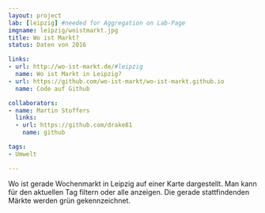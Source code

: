 ```yaml
---
layout: project
lab: [leipzig] #needed for Aggregation on Lab-Page
imgname: leipzig/woistmarkt.jpg
title: Wo ist Markt?
status: Daten von 2016

links:
- url: http://wo-ist-markt.de/#leipzig
  name: Wo ist Markt in Leipzig?
- url: https://github.com/wo-ist-markt/wo-ist-markt.github.io
  name: Code auf Github

collaborators:
- name: Martin Stoffers
  links:
  - url: https://github.com/drake81
    name: github

tags:
- Umwelt

---
```


Wo ist gerade Wochenmarkt in Leipzig auf einer Karte dargestellt. Man kann für den aktuellen Tag filtern oder alle anzeigen. Die gerade stattfindenden Märkte werden grün gekennzeichnet.
